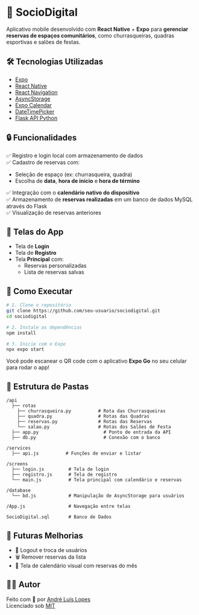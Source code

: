 # 📱 SocioDigital

Aplicativo mobile desenvolvido com **React Native** + **Expo** para **gerenciar reservas de espaços comunitários**, como churrasqueiras, quadras esportivas e salões de festas.

## 🛠 Tecnologias Utilizadas

- [Expo](https://expo.dev/)
- [React Native](https://reactnative.dev/)
- [React Navigation](https://reactnavigation.org/)
- [AsyncStorage](https://docs.expo.dev/versions/latest/sdk/async-storage/)
- [Expo Calendar](https://docs.expo.dev/versions/latest/sdk/calendar/)
- [DateTimePicker](https://github.com/react-native-datetimepicker/datetimepicker)
- [Flask API Python](https://flask.palletsprojects.com/en/stable/)

## 🔒 Funcionalidades

✅ Registro e login local com armazenamento de dados  
✅ Cadastro de reservas com:
- Seleção de espaço (ex: churrasqueira, quadra)
- Escolha de **data**, **hora de início** e **hora de término**

✅ Integração com o **calendário nativo do dispositivo**  
✅ Armazenamento de **reservas realizadas** em um banco de dados MySQL através do Flask  
✅ Visualização de reservas anteriores


## 📸 Telas do App

- Tela de **Login**
- Tela de **Registro**
- Tela **Principal** com:
  - Reservas personalizadas
  - Lista de reservas salvas

## 🚀 Como Executar

```bash
# 1. Clone o repositório
git clone https://github.com/seu-usuario/sociodigital.git
cd sociodigital

# 2. Instale as dependências
npm install

# 3. Inicie com o Expo
npx expo start
```

Você pode escanear o QR code com o aplicativo **Expo Go** no seu celular para rodar o app!

## 📂 Estrutura de Pastas

```
/api
  ├── rotas
    ├── churrasqueira.py          # Rota das Churrasqueiras
    ├── quadra.py                 # Rotas das Quadras
    ├── reservas.py               # Rotas das Reservas
    └── salao.py                  # Rotas dos Salões de Festa
  ├── app.py                        # Ponto de entrada da API
  ├── db.py                         # Conexão com o banco

/services
  ├── api.js          # Funções de enviar e listar

/screens
  ├── login.js         # Tela de login
  ├── registro.js      # Tela de registro
  └── main.js          # Tela principal com calendário e reservas

/database
  └── bd.js            # Manipulação de AsyncStorage para usuários

/App.js                # Navegação entre telas

SocioDigital.sql       # Banco de Dados
```

## 📌 Futuras Melhorias

- 🔁 Logout e troca de usuários
- 🗑 Remover reservas da lista
- 📅 Tela de calendário visual com reservas do mês

## 🧑‍💻 Autor

Feito com 💙 por [André Luís Lopes](https://github.com/AndreLuisLopes)  
Licenciado sob [MIT](LICENSE)
